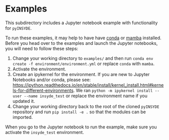 # Examples

This subdirectory includes a Jupyter notebook example with functionality for `pyINSYDE`. 

To run these examples, it may help to have have [conda](https://docs.conda.io/en/latest/) or [mamba](https://mamba.readthedocs.io/en/latest/) installed. Before you head over to the examples and launch the Jupyter notebooks, you will need to follow these steps:

1) Change your working directory to `examples/` and then run `conda env create -f environment/environment.yml` or replace `conda` with `mamba`. 
2) Activate the environment.
3) Create an ipykernel for the environment. If you are new to Jupyter Notebooks and/or conda, please see: https://ipython.readthedocs.io/en/stable/install/kernel_install.html#kernels-for-different-environments. We ran `python -m ipykernel install --user --name insyde_test` or replace the environment name if you updated it. 
4) Change your working directory back to the root of the cloned `pyINSYDE` repository and run `pip install -e .` so that the modules can be imported. 

When you go to the Jupyter notebook to run the example, make sure you activate the `insyde_test` environment. 